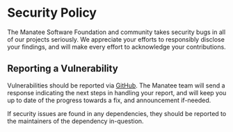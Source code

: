 # Security Policy

The Manatee Software Foundation and community takes security bugs in all of our projects seriously.
We appreciate your efforts to responsibly disclose your findings, and will make every effort to
acknowledge your contributions.

## Reporting a Vulnerability

Vulnerabilities should be reported via
[GitHub](https://github.com/manateeengine/zig-string/security/advisories/new). The Manatee team
will send a response indicating the next steps in handling your report, and will keep you up to
date of the progress towards a fix, and announcement if-needed.

If security issues are found in any dependencies, they should be reported to the maintainers of the
dependency in-question.
